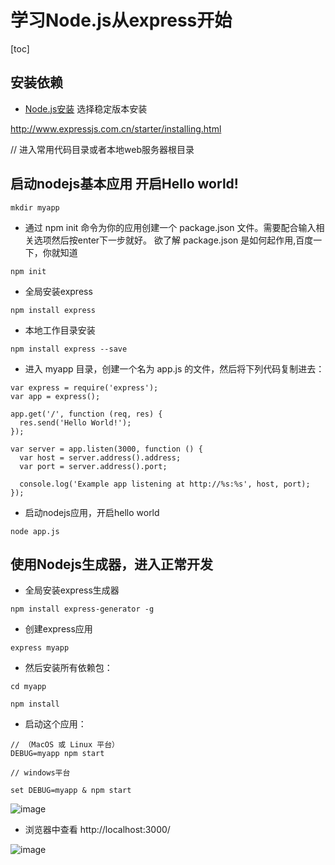 # 学习Node.js从express开始

[toc]

## 安装依赖

- [Node.js安装](https://nodejs.org/zh-cn/) 选择稳定版本安装


http://www.expressjs.com.cn/starter/installing.html

// 进入常用代码目录或者本地web服务器根目录
## 启动nodejs基本应用 开启Hello world!
```
mkdir myapp

```

- 通过 npm init 命令为你的应用创建一个 package.json 文件。需要配合输入相关选项然后按enter下一步就好。 欲了解 package.json 是如何起作用,百度一下，你就知道

```
npm init

```
- 全局安装express

```
npm install express

```

- 本地工作目录安装

```
npm install express --save

```

- 进入 myapp 目录，创建一个名为 app.js 的文件，然后将下列代码复制进去：
```
var express = require('express');
var app = express();

app.get('/', function (req, res) {
  res.send('Hello World!');
});

var server = app.listen(3000, function () {
  var host = server.address().address;
  var port = server.address().port;

  console.log('Example app listening at http://%s:%s', host, port);
});
```

- 启动nodejs应用，开启hello world

```
node app.js

```
## 使用Nodejs生成器，进入正常开发

- 全局安装express生成器

```
npm install express-generator -g

```

- 创建express应用


```
express myapp

```

- 然后安装所有依赖包：
```
cd myapp 

npm install

```
- 启动这个应用：

```
// （MacOS 或 Linux 平台）
DEBUG=myapp npm start

// windows平台

set DEBUG=myapp & npm start

```
![image](http://www.fengdb.com/public/images/express01.png)
-  浏览器中查看 http://localhost:3000/ 


![image](http://www.fengdb.com/public/images/express02.png)


 



